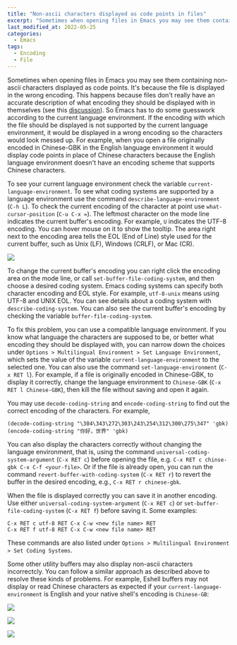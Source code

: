 ```yaml
---
title: "Non-ascii characters displayed as code points in files"
excerpt: "Sometimes when opening files in Emacs you may see them containing non-ascii characters displayed as code points. It's because the file is displayed in the wrong encoding..."
last_modified_at: 2022-05-25
categories:
  - Emacs
tags:
  - Encoding
  - File
---
```


Sometimes when opening files in Emacs you may see them containing non-ascii characters displayed as code points. It's because the file is displayed in the wrong encoding. This happens because files don't really have an accurate description of what encoding they should be displayed with in themselves (see this [discussion](https://softwareengineering.stackexchange.com/q/187169/173891)). So Emacs has to do some guesswork according to the current language environment. If the encoding with which the file should be displayed is not supported by the current language environment, it would be displayed in a wrong encoding so the characters would look messed up. For example, when you open a file originally encoded in Chinese-GBK in the English language environment it would display code points in place of Chinese characters because the English language environment doesn't have an encoding scheme that supports Chinese characters.

To see your current language environment check the variable `current-language-environment`. To see what coding systems are supported by a language environment use the command `describe-language-environment` (`C-h L`). To check the current encoding of the character at point use `what-cursor-position` (`C-u C-x =`). The leftmost character on the mode line indicates the current buffer's encoding. For example, `U` indicates the UTF-8 encoding. You can hover mouse on it to show the tooltip. The area right next to the encoding area tells the EOL (End of Line) style used for the current buffer, such as Unix (LF), Windows (CRLF), or Mac (CR).

![](https://i.postimg.cc/yxn2GrQn/Snipaste-2022-05-25-15-30-36.png)

To change the current buffer's encoding you can right click the encoding area on the mode line, or call `set-buffer-file-coding-system`, and then choose a desired coding system. Emacs coding systems can specify both character encoding and EOL style. For example, `utf-8-unix` means using UTF-8 and UNIX EOL. You can see details about a coding system with `describe-coding-system`. You can also see the current buffer's encoding by checking the variable `buffer-file-coding-system`.

To fix this problem, you can use a compatible language environment. If you know what language the characters are supposed to be, or better what encoding they should be displayed with, you can narrow down the choices under `Options > Multilingual Environment > Set Language Environment`, which sets the value of the variable `current-language-environment` to the selected one. You can also use the command `set-language-environment` (`C-x RET l`). For example, if a file is originally encoded in Chinese-GBK, to display it correctly, change the language environment to `Chinese-GBK` (`C-x RET l Chinese-GBK`), then kill the file without saving and open it again.

You may use `decode-coding-string` and `encode-coding-string` to find out the correct encoding of the characters. For example,

``` elisp
(decode-coding-string "\304\343\272\303\243\254\312\300\275\347" 'gbk)
(encode-coding-string "你好，世界" 'gbk)
```

You can also display the characters correctly without changing the language environment, that is, using the command `universal-coding-system-argument` (`C-x RET c`) before opening the file, e.g. `C-x RET c chinse-gbk C-x C-f <your-file>`. Or if the file is already open, you can run the command `revert-buffer-with-coding-system` (`C-x RET r`) to revert the buffer in the desired encoding, e.g., `C-x RET r chinese-gbk`.

When the file is displayed correctly you can save it in another encoding. Use either `universal-coding-system-argument` (`C-x RET c`) or `set-buffer-file-coding-system` (`C-x RET f`) before saving it. Some examples:

```
C-x RET c utf-8 RET C-x C-w <new file name> RET
C-x RET f utf-8 RET C-x C-w <new file name> RET
```

These commands are also listed under `Options > Multilingual Environment > Set Coding Systems`.

Some other utility buffers may also display non-ascii characters incorrectcly. You can follow a similar approach as described above to resolve these kinds of problems. For example, Eshell buffers may not display or read Chinese characters as expected if your `current-language-environment` is English and your native shell's encoding is `Chinese-GB`:

![](https://i.postimg.cc/kXzT5mbK/screenshot-2021-09-09-eshell-coding-mismatch.png)

![](https://i.postimg.cc/KvR9FzRm/screenshot-2021-09-09-eshell-coding-mismatch-es1.png)

![](https://i.postimg.cc/Vs773Ms7/screenshot-2021-09-09-eshell-coding-mismatch-es2.png)
